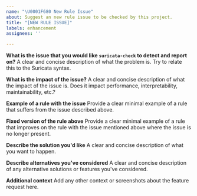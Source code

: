 ```yaml
---
name: "\U0001F680 New Rule Issue"
about: Suggest an new rule issue to be checked by this project.
title: "[NEW RULE ISSUE]"
labels: enhancement
assignees: ''

---
```


**What is the issue that you would like `suricata-check` to detect and report on?**
A clear and concise description of what the problem is. Try to relate this to the Suricata syntax.

**What is the impact of the issue?**
A clear and concise description of what the impact of the issue is. Does it impact performance, interpretability, maintainability, etc.?

**Example of a rule with the issue**
Provide a clear minimal example of a rule that suffers from the issue described above.

**Fixed version of the rule above**
Provide a clear minimal example of a rule that improves on the rule with the issue mentioned above where the issue is no longer present.

**Describe the solution you'd like**
A clear and concise description of what you want to happen.

**Describe alternatives you've considered**
A clear and concise description of any alternative solutions or features you've considered.

**Additional context**
Add any other context or screenshots about the feature request here.
